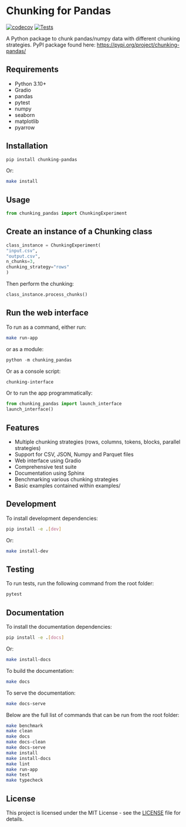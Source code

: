 # Chunking for Pandas

[![codecov](https://codecov.io/gh/JohnnyTeutonic/ChunkingForPandas/branch/main/graph/badge.svg)](https://codecov.io/gh/JohnnyTeutonic/ChunkingForPandas)
[![Tests](https://github.com/JohnnyTeutonic/ChunkingForPandas/actions/workflows/test.yml/badge.svg)](https://github.com/JohnnyTeutonic/ChunkingForPandas/actions/workflows/test.yml)

A Python package to chunk pandas/numpy data with different chunking strategies.
PyPI package found here: https://pypi.org/project/chunking-pandas/

## Requirements

- Python 3.10+
- Gradio
- pandas
- pytest
- numpy
- seaborn
- matplotlib
- pyarrow

## Installation

```bash
pip install chunking-pandas
```

Or:

```bash
make install
```

## Usage

```python
from chunking_pandas import ChunkingExperiment
```

## Create an instance of a Chunking class

```python
class_instance = ChunkingExperiment(
"input.csv",
"output.csv",
n_chunks=3,
chunking_strategy="rows"
)
```

Then perform the chunking:

```python
class_instance.process_chunks()
```

## Run the web interface

To run as a command, either run:

```bash
make run-app
```

or as a module:

```python
python -m chunking_pandas
```

Or as a console script:

```bash
chunking-interface
```

Or to run the app programmatically:

```python
from chunking_pandas import launch_interface
launch_interface()
```

## Features

- Multiple chunking strategies (rows, columns, tokens, blocks, parallel strategies)
- Support for CSV, JSON, Numpy and Parquet files
- Web interface using Gradio
- Comprehensive test suite
- Documentation using Sphinx
- Benchmarking various chunking strategies
- Basic examples contained within examples/

## Development

To install development dependencies:

```bash
pip install -e .[dev]
```

Or:

```bash
make install-dev
```

## Testing

To run tests, run the following command from the root folder:

```bash
pytest
```

## Documentation

To install the documentation dependencies:

```bash
pip install -e .[docs]
```

Or:

```bash
make install-docs
```

To build the documentation:

```bash
make docs
```

To serve the documentation:

```bash
make docs-serve
```

Below are the full list of commands that can be run from the root folder:

```bash
make benchmark
make clean
make docs
make docs-clean
make docs-serve
make install
make install-docs
make lint
make run-app
make test
make typecheck
```

## License

This project is licensed under the MIT License - see the [LICENSE](LICENSE) file for details.
